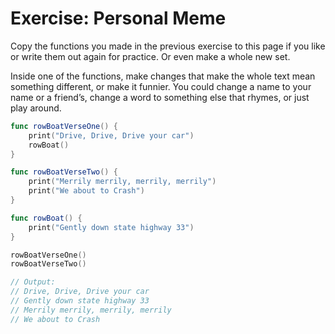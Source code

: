 # Exercise: Personal Meme

Copy the functions you made in the previous exercise to this page if you like or write them out again for practice. Or even make a whole new set.

Inside one of the functions, make changes that make the whole text mean something different, or make it funnier. You could change a name to your name or a friend’s, change a word to something else that rhymes, or just play around.

```swift
func rowBoatVerseOne() {
    print("Drive, Drive, Drive your car")
    rowBoat()
}

func rowBoatVerseTwo() {
    print("Merrily merrily, merrily, merrily")
    print("We about to Crash")
}

func rowBoat() {
    print("Gently down state highway 33")
}

rowBoatVerseOne()
rowBoatVerseTwo()

// Output:
// Drive, Drive, Drive your car
// Gently down state highway 33
// Merrily merrily, merrily, merrily
// We about to Crash

```
